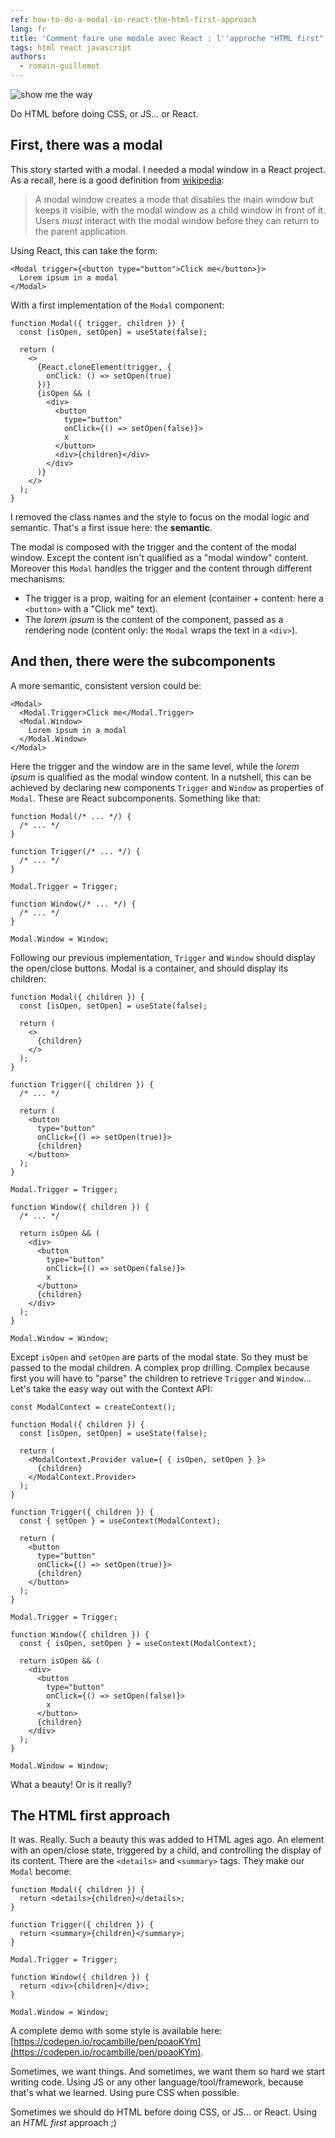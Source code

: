 ```yaml
---
ref: how-to-do-a-modal-in-react-the-html-first-approach
lang: fr
title: 'Comment faire une modale avec React : l''approche "HTML first"'
tags: html react javascript
authors:
  - romain-guillemot
---
```


![show me the way](https://dev-to-uploads.s3.amazonaws.com/uploads/articles/m18m2ve02cet84x2us9g.jpg)

Do HTML before doing CSS, or JS... or React.

## First, there was a modal

This story started with a modal. I needed a modal window in a React project. As a recall, here is a good definition from [wikipedia](https://en.wikipedia.org/wiki/Modal_window):

> A modal window creates a mode that disables the main window but keeps it visible, with the modal window as a child window in front of it. Users _must_ interact with the modal window before they can return to the parent application.

Using React, this can take the form:

```react
<Modal trigger={<button type="button">Click me</button>}>
  Lorem ipsum in a modal
</Modal>
```

With a first implementation of the `Modal` component:

```react
function Modal({ trigger, children }) {
  const [isOpen, setOpen] = useState(false);

  return (
    <>
      {React.cloneElement(trigger, {
        onClick: () => setOpen(true)
      })}
      {isOpen && (
        <div>
          <button
            type="button"
            onClick={() => setOpen(false)}>
            x
          </button>
          <div>{children}</div>
        </div>
      )}
    </>
  );
}
```

I removed the class names and the style to focus on the modal logic and semantic. That's a first issue here: the **semantic**.

The modal is composed with the trigger and the content of the modal window. Except the content isn't qualified as a "modal window" content. Moreover this `Modal` handles the trigger and the content through different mechanisms:

- The trigger is a prop, waiting for an element (container + content: here a `<button>` with a "Click me" text).
- The _lorem ipsum_ is the content of the component, passed as a rendering node (content only: the `Modal` wraps the text in a `<div>`).

## And then, there were the subcomponents

A more semantic, consistent version could be:

```react
<Modal>
  <Modal.Trigger>Click me</Modal.Trigger>
  <Modal.Window>
    Lorem ipsum in a modal
  </Modal.Window>
</Modal>
```

Here the trigger and the window are in the same level, while the _lorem ipsum_ is qualified as the modal window content. In a nutshell, this can be achieved by declaring new components `Trigger` and `Window` as properties of `Modal`. These are React subcomponents. Something like that:

```react
function Modal(/* ... */) {
  /* ... */
}

function Trigger(/* ... */) {
  /* ... */
}

Modal.Trigger = Trigger;

function Window(/* ... */) {
  /* ... */
}

Modal.Window = Window;
```

Following our previous implementation, `Trigger` and `Window` should display the open/close buttons. Modal is a container, and should display its children:

```react
function Modal({ children }) {
  const [isOpen, setOpen] = useState(false);

  return (
    <>
      {children}
    </>
  );
}

function Trigger({ children }) {
  /* ... */

  return (
    <button
      type="button"
      onClick={() => setOpen(true)}>
      {children}
    </button>
  );
}

Modal.Trigger = Trigger;

function Window({ children }) {
  /* ... */

  return isOpen && (
    <div>
      <button
        type="button"
        onClick={() => setOpen(false)}>
        x
      </button>
      {children}
    </div>
  );
}

Modal.Window = Window;
```

Except `isOpen` and `setOpen` are parts of the modal state. So they must be passed to the modal children. A complex prop drilling. Complex because first you will have to "parse" the children to retrieve `Trigger` and `Window`... Let's take the easy way out with the Context API:

```react
const ModalContext = createContext();

function Modal({ children }) {
  const [isOpen, setOpen] = useState(false);

  return (
    <ModalContext.Provider value={ { isOpen, setOpen } }>
      {children}
    </ModalContext.Provider>
  );
}

function Trigger({ children }) {
  const { setOpen } = useContext(ModalContext);

  return (
    <button
      type="button"
      onClick={() => setOpen(true)}>
      {children}
    </button>
  );
}

Modal.Trigger = Trigger;

function Window({ children }) {
  const { isOpen, setOpen } = useContext(ModalContext);

  return isOpen && (
    <div>
      <button
        type="button"
        onClick={() => setOpen(false)}>
        x
      </button>
      {children}
    </div>
  );
}

Modal.Window = Window;
```

What a beauty! Or is it really?

## The HTML first approach

It was. Really. Such a beauty this was added to HTML ages ago. An element with an open/close state, triggered by a child, and controlling the display of its content. There are the `<details>` and `<summary>` tags. They make our `Modal` become:

```react
function Modal({ children }) {
  return <details>{children}</details>;
}

function Trigger({ children }) {
  return <summary>{children}</summary>;
}

Modal.Trigger = Trigger;

function Window({ children }) {
  return <div>{children}</div>;
}

Modal.Window = Window;
```

A complete demo with some style is available here: [https://codepen.io/rocambille/pen/poaoKYm](https://codepen.io/rocambille/pen/poaoKYm).

Sometimes, we want things. And sometimes, we want them so hard we start writing code. Using JS or any other language/tool/framework, because that's what we learned. Using pure CSS when possible.

Sometimes we should do HTML before doing CSS, or JS... or React. Using an _HTML first_ approach ;)
